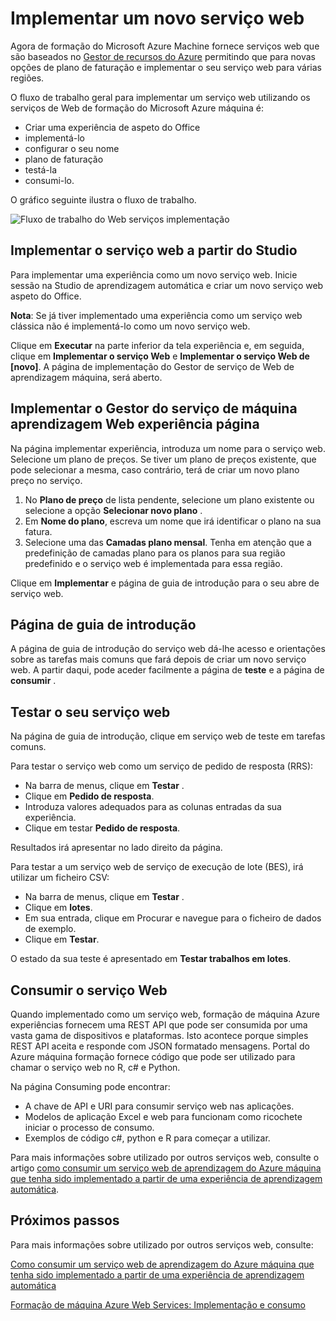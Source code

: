 <properties
   pageTitle="Implementar um novo serviço Web"
   description="O fluxo de trabalho de implementação de um processador com base no serviço web"
   services="machine-learning"
   documentationCenter=""
   authors="vDonGlover"
   manager="raymondl"
   editor=""/>

<tags
    ms.service="machine-learning"
    ms.workload="data-services"
    ms.tgt_pltfrm="na"
    ms.devlang="na"
    ms.topic="article"
    ms.date="10/04/2016"
    ms.author="v-donglo"/>

# <a name="deploy-a-new-web-service"></a>Implementar um novo serviço web

Agora de formação do Microsoft Azure Machine fornece serviços web que são baseados no [Gestor de recursos do Azure](../azure-resource-manager/resource-group-overview.md) permitindo que para novas opções de plano de faturação e implementar o seu serviço web para várias regiões.

O fluxo de trabalho geral para implementar um serviço web utilizando os serviços de Web de formação do Microsoft Azure máquina é:

* Criar uma experiência de aspeto do Office
* implementá-lo
* configurar o seu nome
* plano de faturação
* testá-la
* consumi-lo.

O gráfico seguinte ilustra o fluxo de trabalho.

![Fluxo de trabalho do Web serviços implementação][1]
 
## <a name="deploy-web-service-from-studio"></a>Implementar o serviço web a partir do Studio 

Para implementar uma experiência como um novo serviço web. Inicie sessão na Studio de aprendizagem automática e criar um novo serviço web aspeto do Office. 

**Nota**: Se já tiver implementado uma experiência como um serviço web clássica não é implementá-lo como um novo serviço web.
 
Clique em **Executar** na parte inferior da tela experiência e, em seguida, clique em **Implementar o serviço Web** e **Implementar o serviço Web de [novo]**. A página de implementação do Gestor de serviço de Web de aprendizagem máquina, será aberto.

## <a name="machine-learning-web-service-manager-deploy-experiment-page"></a>Implementar o Gestor do serviço de máquina aprendizagem Web experiência página
Na página implementar experiência, introduza um nome para o serviço web.
Selecione um plano de preços. Se tiver um plano de preços existente, que pode selecionar a mesma, caso contrário, terá de criar um novo plano preço no serviço. 

1.  No **Plano de preço** de lista pendente, selecione um plano existente ou selecione a opção **Selecionar novo plano** .
2.  Em **Nome do plano**, escreva um nome que irá identificar o plano na sua fatura.
3.  Selecione uma das **Camadas plano mensal**. Tenha em atenção que a predefinição de camadas plano para os planos para sua região predefinido e o serviço web é implementada para essa região.

Clique em **Implementar** e página de guia de introdução para o seu abre de serviço web.

## <a name="quickstart-page"></a>Página de guia de introdução
A página de guia de introdução do serviço web dá-lhe acesso e orientações sobre as tarefas mais comuns que fará depois de criar um novo serviço web. A partir daqui, pode aceder facilmente a página de **teste** e a página de **consumir** .

## <a name="testing-your-web-service"></a>Testar o seu serviço web

Na página de guia de introdução, clique em serviço web de teste em tarefas comuns.   

Para testar o serviço web como um serviço de pedido de resposta (RRS):

* Na barra de menus, clique em **Testar** .
* Clique em **Pedido de resposta**.
* Introduza valores adequados para as colunas entradas da sua experiência.
* Clique em testar **Pedido de resposta**.

Resultados irá apresentar no lado direito da página.

Para testar a um serviço web de serviço de execução de lote (BES), irá utilizar um ficheiro CSV:

* Na barra de menus, clique em **Testar** .
* Clique em **lotes**.
* Em sua entrada, clique em Procurar e navegue para o ficheiro de dados de exemplo.
* Clique em **Testar**.

O estado da sua teste é apresentado em **Testar trabalhos em lotes**.

## <a name="consuming-your-web-service"></a>Consumir o serviço Web

Quando implementado como um serviço web, formação de máquina Azure experiências fornecem uma REST API que pode ser consumida por uma vasta gama de dispositivos e plataformas. Isto acontece porque simples REST API aceita e responde com JSON formatado mensagens. Portal do Azure máquina formação fornece código que pode ser utilizado para chamar o serviço web no R, c# e Python.
 
Na página Consuming pode encontrar:

* A chave de API e URI para consumir serviço web nas aplicações.
* Modelos de aplicação Excel e web para funcionam como ricochete iniciar o processo de consumo.
* Exemplos de código c#, python e R para começar a utilizar.

Para mais informações sobre utilizado por outros serviços web, consulte o artigo [como consumir um serviço web de aprendizagem do Azure máquina que tenha sido implementado a partir de uma experiência de aprendizagem automática](machine-learning-consume-web-services.md).

## <a name="next-steps"></a>Próximos passos

Para mais informações sobre utilizado por outros serviços web, consulte:

[Como consumir um serviço web de aprendizagem do Azure máquina que tenha sido implementado a partir de uma experiência de aprendizagem automática](machine-learning-consume-web-services.md)

[Formação de máquina Azure Web Services: Implementação e consumo](machine-learning-deploy-consume-web-service-guide.md)

<!--Image references-->
[1]: ./media/machine-learning-webservice-deploy-a-web-service/armdeploymentworkflow.png


<!--links-->
